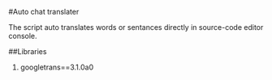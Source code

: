 #Auto chat translater


The script auto translates words or sentances directly in source-code editor console.

##Libraries
1. googletrans==3.1.0a0
